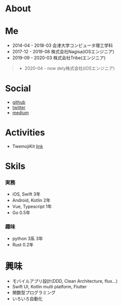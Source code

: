 # About


# Me

 - 2014-04 - 2018-03 会津大学コンピュータ理工学科
 - 2017-12 - 2019-08 株式会社Nagisa(iOSエンジニア)
 - 2019-09 - 2020-03 株式会社Tribe(エンジニア)
> - 2020-04 - now dely株式会社(iOSエンジニア)

# Social

 - [github](https://github.com/yochidros)
 - [twitter](https://twitter.com/ych_dp)
 - [medium](https://medium.com/@yochidros)

# Activities
 - TwemojiKit [link](https://github.com/yochidros/TwemojiKit)

# Skils
 ### 実務
   - iOS, Swift 3年
   - Android, Kotlin 2年
   - Vue, Typescript 1年
   - Go 0.5年
 ### 趣味
   - python 3系 3年
   - Rust 0.2年

# 興味
 - モバイルアプリ設計(DDD, Clean Architecture, flux...)
 - Swift UI, Kotlin multi platform, Flutter
 - 関数型プログラミング
 - いろいろ自動化


